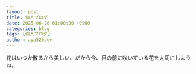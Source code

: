 ```yaml
---
layout: post
title: 個人ブログ
date: 2025-06-28 01:00:00 +0900
categories: blog
tags: [個人ブログ]
author: aya526dev
---
```


花はいつか散るから美しい、だから今、目の前に咲いている花を大切にしようね。
